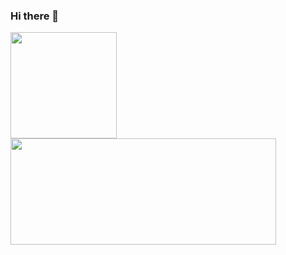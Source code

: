 ### Hi there 👋

<p>
  <a href="https://github.com/bvp?tab=repositories">
    <img src="https://github-readme-stats.vercel.app/api/top-langs/?username=bvp&hide=php,html,css&layout=compact&langs_count=15" height="170"/>
  </a>
  <a href="https://about.me/bazileus">
    <img src="https://github-readme-stats.vercel.app/api?username=bvp&show_icons=true" width="425" height="170"/>
  </a>
</p>

<!--
**bvp/bvp** is a ✨ _special_ ✨ repository because its `README.md` (this file) appears on your GitHub profile.

Here are some ideas to get you started:

- 🔭 I’m currently working on ...
- 🌱 I’m currently learning ...
- 👯 I’m looking to collaborate on ...
- 🤔 I’m looking for help with ...
- 💬 Ask me about ...
- 📫 How to reach me: ...
- 😄 Pronouns: ...
- ⚡ Fun fact: ...
-->
